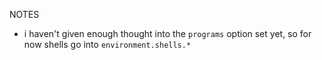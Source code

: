 NOTES
- i haven't given enough thought into the `programs` option set yet, so for now shells go into `environment.shells.*`
